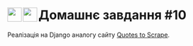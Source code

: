# Домашнє завдання #10 <img align="left" width="32px" src="https://cdn.jsdelivr.net/gh/devicons/devicon/icons/python/python-original.svg" /> <img align="left" width="32px" src="https://cdn.jsdelivr.net/gh/devicons/devicon/icons/django/django-plain.svg" />

Реалізація на Django аналогу сайту [Quotes to Scrape](http://quotes.toscrape.com/).


